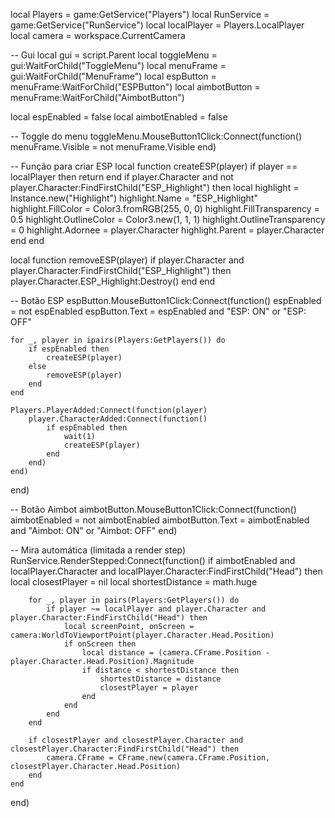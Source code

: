 local Players = game:GetService("Players")
local RunService = game:GetService("RunService")
local localPlayer = Players.LocalPlayer
local camera = workspace.CurrentCamera

-- Gui
local gui = script.Parent
local toggleMenu = gui:WaitForChild("ToggleMenu")
local menuFrame = gui:WaitForChild("MenuFrame")
local espButton = menuFrame:WaitForChild("ESPButton")
local aimbotButton = menuFrame:WaitForChild("AimbotButton")

local espEnabled = false
local aimbotEnabled = false

-- Toggle do menu
toggleMenu.MouseButton1Click:Connect(function()
	menuFrame.Visible = not menuFrame.Visible
end)

-- Função para criar ESP
local function createESP(player)
	if player == localPlayer then return end
	if player.Character and not player.Character:FindFirstChild("ESP_Highlight") then
		local highlight = Instance.new("Highlight")
		highlight.Name = "ESP_Highlight"
		highlight.FillColor = Color3.fromRGB(255, 0, 0)
		highlight.FillTransparency = 0.5
		highlight.OutlineColor = Color3.new(1, 1, 1)
		highlight.OutlineTransparency = 0
		highlight.Adornee = player.Character
		highlight.Parent = player.Character
	end
end

local function removeESP(player)
	if player.Character and player.Character:FindFirstChild("ESP_Highlight") then
		player.Character.ESP_Highlight:Destroy()
	end
end

-- Botão ESP
espButton.MouseButton1Click:Connect(function()
	espEnabled = not espEnabled
	espButton.Text = espEnabled and "ESP: ON" or "ESP: OFF"

	for _, player in ipairs(Players:GetPlayers()) do
		if espEnabled then
			createESP(player)
		else
			removeESP(player)
		end
	end

	Players.PlayerAdded:Connect(function(player)
		player.CharacterAdded:Connect(function()
			if espEnabled then
				wait(1)
				createESP(player)
			end
		end)
	end)
end)

-- Botão Aimbot
aimbotButton.MouseButton1Click:Connect(function()
	aimbotEnabled = not aimbotEnabled
	aimbotButton.Text = aimbotEnabled and "Aimbot: ON" or "Aimbot: OFF"
end)

-- Mira automática (limitada a render step)
RunService.RenderStepped:Connect(function()
	if aimbotEnabled and localPlayer.Character and localPlayer.Character:FindFirstChild("Head") then
		local closestPlayer = nil
		local shortestDistance = math.huge

		for _, player in pairs(Players:GetPlayers()) do
			if player ~= localPlayer and player.Character and player.Character:FindFirstChild("Head") then
				local screenPoint, onScreen = camera:WorldToViewportPoint(player.Character.Head.Position)
				if onScreen then
					local distance = (camera.CFrame.Position - player.Character.Head.Position).Magnitude
					if distance < shortestDistance then
						shortestDistance = distance
						closestPlayer = player
					end
				end
			end
		end

		if closestPlayer and closestPlayer.Character and closestPlayer.Character:FindFirstChild("Head") then
			camera.CFrame = CFrame.new(camera.CFrame.Position, closestPlayer.Character.Head.Position)
		end
	end
end)
